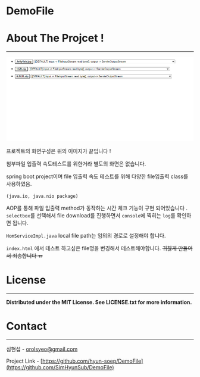 # DemoFile

# About The Projcet !

---

![src\main\resources\static\images/img.png](src\main\resources\static\images/img.png) 

프로젝트의 화면구성은 위의 이미지가 끝입니다 !

첨부파일 입출력 속도테스트를 위한거라 별도의 화면은 없습니다.

spring boot project이며 file 입출력 속도 테스트를 위해 다양한 file입출력 class를 사용하였음. 

`(java.io, java.nio package)`

AOP를 통해 파일 입출력 method가 동작하는 시간 체크 기능이 구현 되어있습니다 . `selectbox`를 선택해서 file download를 진행하면서 `console`에 찍히는 `log`를 확인하면 됩니다.

`HomServiceImpl.java` local file path는 임의의 경로로 설정해야 합니다.

`index.html` 에서 테스트 하고싶은 file명을 변경해서 테스트해야합니다. ~~귀찮게 만들어서 죄송합니다 ㅠ~~

# License

---

**Distributed under the MIT License. See LICENSE.txt for more information.**

# Contact

---

심현섭 - orolsyeo@gmail.com

Project Link - [https://github.com/hyun-soep/DemoFile](https://github.com/SimHyunSub/DemoFile)